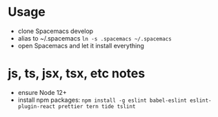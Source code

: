 # Usage
- clone Spacemacs develop
- alias to ~/.spacemacs `ln -s .spacemacs ~/.spacemacs`
- open Spacemacs and let it install everything

# js, ts, jsx, tsx, etc notes
- ensure Node 12+
- install npm packages: `npm install -g eslint babel-eslint eslint-plugin-react prettier tern tide tslint`
